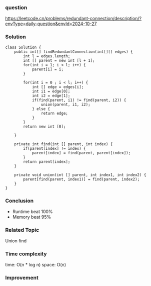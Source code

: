 ### question
https://leetcode.cn/problems/redundant-connection/description/?envType=daily-question&envId=2024-10-27

### Solution
```
class Solution {
    public int[] findRedundantConnection(int[][] edges) {
        int l = edges.length;
        int [] parent = new int [l + 1];
        for(int i = 1; i < l; i++) {
            parent[i] = i;
        }

        for(int i = 0 ; i < l; i++) {
            int [] edge = edges[i];
            int i1 = edge[0];
            int i2 = edge[1];
            if(find(parent, i1) != find(parent, i2)) {
                union(parent, i1, i2);
            } else {
                return edge;
            }
        }
        return new int [0];

    }

    private int find(int [] parent, int index) {
        if(parent[index] != index) {
            parent[index] = find(parent, parent[index]);
        }
        return parent[index];
    }

    private void union(int [] parent, int index1, int index2) {
        parent[find(parent, index1)] = find(parent, index2);
    }
}
```
### Conclusion
- Runtime beat 100% 
- Memory beat 95%

### Related Topic
Union find

### Time complexity
time: O(n * log n)
space: O(n)

### Improvement